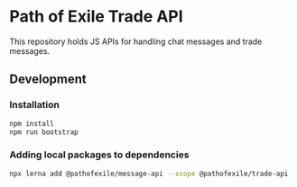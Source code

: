 # Path of Exile Trade API
This repository holds JS APIs for handling chat messages and trade messages.

## Development

### Installation
```bash
npm install
npm run bootstrap
```

### Adding local packages to dependencies
```bash
npx lerna add @pathofexile/message-api --scope @pathofexile/trade-api
```
